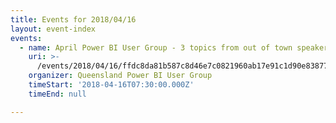 ```yaml
---
title: Events for 2018/04/16
layout: event-index
events:
  - name: April Power BI User Group - 3 topics from out of town speakers
    uri: >-
      /events/2018/04/16/ffdc8da81b587c8d46e7c0821960ab17e91c1d90e83877cb91d0e398d3ca2f7a
    organizer: Queensland Power BI User Group
    timeStart: '2018-04-16T07:30:00.000Z'
    timeEnd: null

---
```

